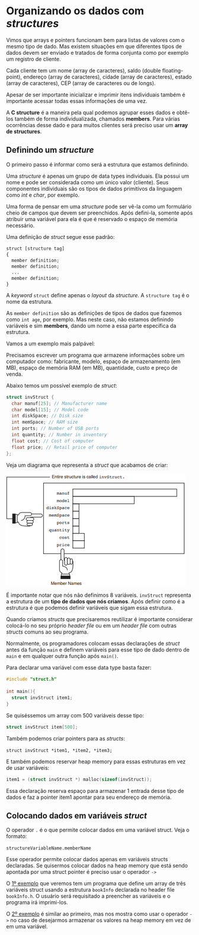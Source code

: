 # Organizando os dados com *structures*

Vimos que arrays e pointers funcionam bem para listas de valores com o mesmo tipo de dado. Mas existem situações em que diferentes tipos de dados devem ser enviado e tratados de forma conjunta como por exemplo um registro de cliente.

Cada cliente tem um nome (array de caracteres), saldo (double floating-point), endereço (array de caracteres), cidade (array de caracteres), estado (array de caracteres), CEP (array de caracteres ou de longs).

Apesar de ser importante inicializar e imprimir itens individuais também é importante acessar todas essas informações de uma vez.

A **C structure** é a maneira pela qual podemos agrupar esses dados e obtê-los também de forma individualizada, chamados **members**. Para várias ocorrências desse dado e para muitos clientes será preciso usar um **array de structures**.

## Definindo um *structure*

O primeiro passo é informar como será a estrutura que estamos definindo.

Uma *structure* é apenas um grupo de data types individuais. Ela possui um nome e pode ser considerada como um único valor (cliente). Seus componentes individuais são os tipos de dados primitivos da linguagem como *int*  e *char*, por exemplo.

Uma forma de pensar em uma *structure* pode ser vê-la como um formulário cheio de campos que devem ser preenchidos. Após defini-la, somente após atribuir uma variável para ela é que é reservado o espaço de memória necessário.

Uma definição de *struct* segue esse padrão:

```Plain Text
struct [structure tag] 
{
  member definition;
  member definition;
  ...
  member definition;
}
```

A *keyword* `struct` define apenas o *layout* da *structure*. A `structure tag` é o nome da estrutura.

As `member definition` são as definições de tipos de dados que fazemos como `int age`, por exemplo. Mas neste caso, não estamos definindo variáveis e sim **members**, dando um nome a essa parte específica da estrutura.

Vamos a um exemplo mais palpável:

Precisamos escrever um programa que armazene informações sobre um computador como: fabricante, modelo, espaço de armazenamento (em MB), espaço de memória RAM (em MB), quantidade, custo e preço de venda.

Abaixo temos um possível exemplo de *struct*:

```C
struct invStruct {
  char manuf[25]; // Manufacturer name
  char model[15]; // Model code
  int diskSpace; // Disk size
  int memSpace; // RAM size
  int ports; // Number of USB ports
  int quantity; // Number in inventory
  float cost; // Cost of computer
  float price; // Retail price of computer
};
```

Veja um diagrama que representa a *struct* que acabamos de criar:

![struct-diagram](image.png)

É importante notar que nós não definimos 8 variáveis. `invStruct` representa a estrutura de um **tipo de dados que nós criamos**. Após definir como é a estrutura é que podemos definir variáveis que sigam essa estrutura.

Quando criamos *structs* que precisaremos reutilizar é importante considerar colocá-lo no seu próprio *header file* ou em um *header file* com outras *structs* comuns ao seu programa.

Normalmente, os programadores colocam essas declarações de *struct* antes da função `main` e definem variáveis para esse tipo de dado dentro de `main` e em qualquer outra função após `main()`.

Para declarar uma variável com esse data type basta fazer:

```C
#include "struct.h"

int main(){
  struct invStruct item1;
}
```

Se quiséssemos um array com 500 variáveis desse tipo:

```C
struct invStruct item[500];
```

Também podemos criar pointers para as *structs*:

`struct invStruct *item1, *item2, *item3;`

E também podemos reservar heap memory para essas estruturas em vez de usar variáveis:

```C
item1 = (struct invStruct *) malloc(sizeof(invStruct));
```

Essa declaração reserva espaço para armazenar 1 entrada desse tipo de dados e faz a pointer item1 apontar para seu endereço de memória.

## Colocando dados em variáveis *struct*

O operador `.` é o que permite colocar dados em uma variável struct. Veja o formato:

`structureVariableName.memberName`

Esse operador permite colocar dados apenas em variáveis structs declaradas. Se quisermos colocar dados na heap memory que está sendo apontada por uma struct pointer é preciso usar o operador `->`

O [1º exemplo](./sample1.c) que veremos tem um programa que define um array de três variáveis struct usando a estrutura `bookInfo` declarada no header file `bookInfo.h`. O usuário será requisitado a preencher as variáveis e o programa irá imprimi-los.

O [2º exemplo](./sample2.c) é similar ao primeiro, mas nos mostra como usar o operador `->` no caso de desejarmos armazenar os valores na heap memory em vez de em uma variável.
